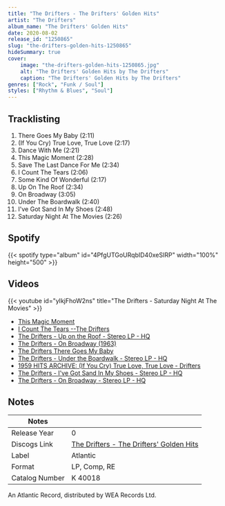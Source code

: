 ```yaml
---
title: "The Drifters - The Drifters' Golden Hits"
artist: "The Drifters"
album_name: "The Drifters' Golden Hits"
date: 2020-08-02
release_id: "1250865"
slug: "the-drifters-golden-hits-1250865"
hideSummary: true
cover:
    image: "the-drifters-golden-hits-1250865.jpg"
    alt: "The Drifters' Golden Hits by The Drifters"
    caption: "The Drifters' Golden Hits by The Drifters"
genres: ["Rock", "Funk / Soul"]
styles: ["Rhythm & Blues", "Soul"]
---
```

## Tracklisting
1. There Goes My Baby (2:11)
2. (If You Cry) True Love, True Love (2:17)
3. Dance With Me (2:21)
4. This Magic Moment (2:28)
5. Save The Last Dance For Me (2:34)
6. I Count The Tears (2:06)
7. Some Kind Of Wonderful (2:17)
8. Up On The Roof (2:34)
9. On Broadway (3:05)
10. Under The Boardwalk (2:40)
11. I've Got Sand In My Shoes (2:48)
12. Saturday Night At The Movies (2:26)
## Spotify
{{< spotify type="album" id="4PfgUTGoURqbID40xeSIRP" width="100%" height="500" >}}

## Videos
{{< youtube id="yIkjFhoW2ns" title="The Drifters - Saturday Night At The Movies" >}}
- [This Magic Moment](https://www.youtube.com/watch?v=a4PPUp6XS5I)
- [I Count The Tears --The Drifters](https://www.youtube.com/watch?v=b-D4SqUDS0M)
- [The Drifters - Up on the Roof - Stereo LP - HQ](https://www.youtube.com/watch?v=K6RyTRCK-CM)
- [The Drifters - On Broadway (1963)](https://www.youtube.com/watch?v=o_djfcdMSG0)
- [The Drifters  There Goes My Baby](https://www.youtube.com/watch?v=ehFWRG5gHyI)
- [The Drifters - Under the Boardwalk - Stereo LP - HQ](https://www.youtube.com/watch?v=PAIiYJQNSnY)
- [1959 HITS ARCHIVE: (If You Cry) True Love, True Love - Drifters](https://www.youtube.com/watch?v=oRpkU1e_LYk)
- [The Drifters - I've Got Sand In My Shoes - Stereo LP - HQ](https://www.youtube.com/watch?v=dWoC8puTaoM)
- [The Drifters - On Broadway - Stereo LP - HQ](https://www.youtube.com/watch?v=KUMvG0yNPtY)

## Notes
| Notes          |             |
| ---------------| ----------- |
| Release Year   | 0 |
| Discogs Link   | [The Drifters - The Drifters' Golden Hits](https://www.discogs.com/release/1250865-The-Drifters-The-Drifters-Golden-Hits) |
| Label          | Atlantic |
| Format         | LP, Comp, RE |
| Catalog Number | K 40018 |

An Atlantic Record, distributed by WEA Records Ltd.
